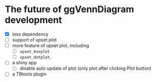 # The future of ggVennDiagram development

- [x] less dependency
- [ ] support of upset plot
- [ ] more feature of upset plot, including 
  - [ ] `upset_boxplot`
  - [ ] `upset_dotplot`.
- [ ] a shiny app
  - [ ] disable auto update of plot (only plot after clicking Plot button)
- [ ] a TBtools plugin
